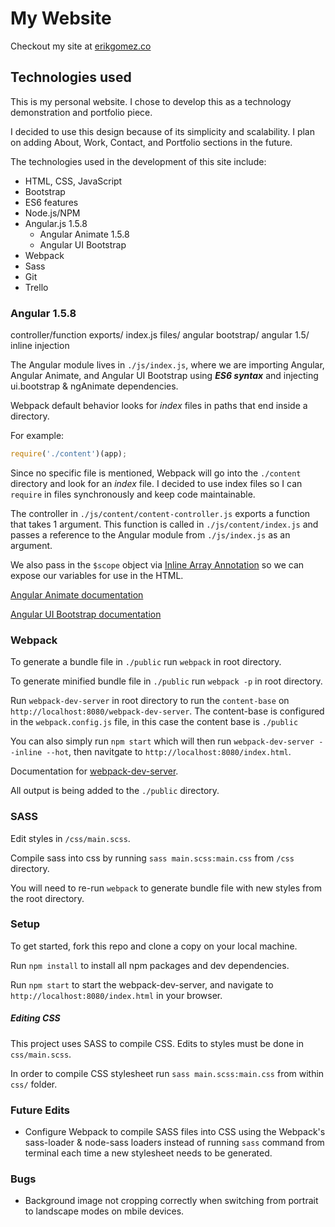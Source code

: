 # My Website
Checkout my site at [erikgomez.co](http://erikgomez.co/)

## Technologies used
This is my personal website. I chose to develop this as a technology demonstration and portfolio piece.

I decided to use this design because of its simplicity and scalability. I plan on adding About, Work, Contact, and Portfolio sections in the future.

The technologies used in the development of this site include:

* HTML, CSS, JavaScript
* Bootstrap
* ES6 features
* Node.js/NPM
* Angular.js 1.5.8
  * Angular Animate 1.5.8
  * Angular UI Bootstrap
* Webpack
* Sass
* Git
* Trello

### Angular 1.5.8
controller/function exports/ index.js files/ angular bootstrap/ angular 1.5/ inline injection

The Angular module lives in `./js/index.js`, where we are importing Angular, Angular Animate, and Angular UI Bootstrap using ___ES6 syntax___ and injecting ui.bootstrap & ngAnimate dependencies.

Webpack default behavior looks for _index_ files in paths that end inside a directory.

For example:

```javascript
require('./content')(app);
```

Since no specific file is mentioned, Webpack will go into the `./content` directory and look for an _index_ file. I decided to use index files so I can `require` in files synchronously and keep code maintainable.

The controller in `./js/content/content-controller.js` exports a function that takes 1 argument. This function is called in `./js/content/index.js` and passes a reference to the Angular module from `./js/index.js` as an argument.

We also pass in the `$scope` object via [Inline Array Annotation](https://docs.angularjs.org/guide/di) so we can expose our variables for use in the HTML.

[Angular Animate documentation](https://docs.angularjs.org/api/ngAnimate)

[Angular UI Bootstrap documentation](https://angular-ui.github.io/bootstrap/)

### Webpack
To generate a bundle file in `./public` run `webpack` in root directory.

To generate minified bundle file in `./public`  run `webpack -p` in root directory.

Run `webpack-dev-server` in root directory to run the `content-base` on `http://localhost:8080/webpack-dev-server`. The content-base is configured in the `webpack.config.js` file, in this case the content base is `./public`

You can also simply run `npm start` which will then run `webpack-dev-server --inline --hot`, then navitgate to `http://localhost:8080/index.html`.

Documentation for [webpack-dev-server](https://webpack.github.io/docs/webpack-dev-server.html).

All output is being added to the `./public` directory.

### SASS
Edit styles in `/css/main.scss`.

Compile sass into css by running `sass main.scss:main.css` from `/css` directory.

You will need to re-run `webpack` to generate bundle file with new styles from the root directory.

### Setup
To get started, fork this repo and clone a copy on your local machine.

Run `npm install` to install all npm packages and dev dependencies.

Run `npm start` to start the webpack-dev-server, and navigate to `http://localhost:8080/index.html` in your browser.

##### Editing CSS
This project uses SASS to compile CSS. Edits to styles must be done in `css/main.scss`.

In order to compile CSS stylesheet run `sass main.scss:main.css` from within `css/` folder.

### Future Edits
- Configure Webpack to compile SASS files into CSS using the Webpack's sass-loader & node-sass loaders instead of running `sass` command from terminal each time a new stylesheet needs to be generated.

### Bugs
- Background image not cropping correctly when switching from portrait to landscape modes on mbile devices.
